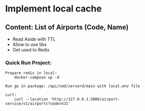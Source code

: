 # Implement local cache

## Content: List of Airports (Code, Name)

- Read Aside with TTL
- Allow to use libs
- Get used to Redis

### Quick Run Project:
    
    Prepare redis in local:
        docker-compose up -d

    Run go in package: /api/cmd/serverd/main with local.env file

    curl: 
        curl --location 'http://127.0.0.1:3000/airport-service/v1/airports?code=VJ1'
    
